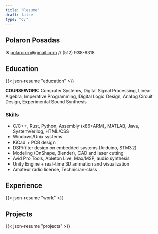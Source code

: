 ```yaml
---
title: "Resume"
draft: false
type: "cv"
---
```


## **Polaron Posadas**

✉ <polaronrp@gmail.com> // (512) 938-9318

## Education

{{< json-resume "education" >}}

**COURSEWORK:** Computer Systems, Digital Signal Processing, Linear Algebra,
Imperative Programming, Digital Logic Design, Analog Circuit Design,
Experimental Sound Synthesis

### Skills

- C/C++, Rust, Python, Assembly (x86+ARM), MATLAB, Java, SystemVerilog, HTML/CSS
- Windows/Unix systems
- KiCad + PCB design
- DSP/filter design on embedded systems (Arduino, STM32)
- Modeling (OnShape, Blender), CAD and laser cutting
- Avid Pro Tools, Ableton Live, Max/MSP, audio synthesis
- Unity Engine + real-time 3D animation and visualization
- Amateur radio license, Technician-class

## Experience

{{< json-resume "work" >}}

## Projects

{{< json-resume "projects" >}}
